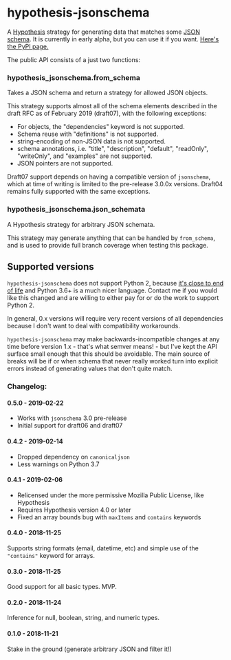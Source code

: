 # hypothesis-jsonschema

A [Hypothesis](https://hypothesis.readthedocs.io) strategy for generating data
that matches some [JSON schema](https://json-schema.org/).
It is currently in early alpha, but you can use it if you want.
[Here's the PyPI page.](https://pypi.org/project/hypothesis-jsonschema/)

The public API consists of a just two functions:


### hypothesis_jsonschema.from_schema
Takes a JSON schema and return a strategy for allowed JSON objects.

This strategy supports almost all of the schema elements described in the
draft RFC as of February 2019 (draft07), with the following exceptions:

- For objects, the "dependencies" keyword is not supported.
- Schema reuse with "definitions" is not supported.
- string-encoding of non-JSON data is not supported.
- schema annotations, i.e. "title", "description", "default",
  "readOnly", "writeOnly", and "examples" are not supported.
- JSON pointers are not supported.

Draft07 support depends on having a compatible version of `jsonschema`,
which at time of writing is limited to the pre-release 3.0.0x versions.
Draft04 remains fully supported with the same exceptions.


### hypothesis_jsonschema.json_schemata
A Hypothesis strategy for arbitrary JSON schemata.

This strategy may generate anything that can be handled by `from_schema`,
and is used to provide full branch coverage when testing this package.


## Supported versions

`hypothesis-jsonschema` does not support Python 2, because
[it's close to end of life](https://pythonclock.org/) and Python 3.6+ is a
much nicer language.  Contact me if you would like this changed and are
willing to either pay for or do the work to support Python 2.

In general, 0.x versions will require very recent versions of all dependencies
because I don't want to deal with compatibility workarounds.

`hypothesis-jsonschema` may make backwards-incompatible changes at any time
before version 1.x - that's what semver means! - but I've kept the API surface
small enough that this should be avoidable.  The main source of breaks will be
if or when schema that never really worked turn into explicit errors instead
of generating values that don't quite match.


### Changelog:

#### 0.5.0 - 2019-02-22
- Works with `jsonschema` 3.0 pre-release
- Initial support for draft06 and draft07

#### 0.4.2 - 2019-02-14
- Dropped dependency on `canonicaljson`
- Less warnings on Python 3.7

#### 0.4.1 - 2019-02-06
- Relicensed under the more permissive Mozilla Public License, like Hypothesis
- Requires Hypothesis version 4.0 or later
- Fixed an array bounds bug with `maxItems` and `contains` keywords

#### 0.4.0 - 2018-11-25
Supports string formats (email, datetime, etc) and simple use of the
`"contains"` keyword for arrays.

#### 0.3.0 - 2018-11-25
Good support for all basic types.  MVP.

#### 0.2.0 - 2018-11-24
Inference for null, boolean, string, and numeric types.

#### 0.1.0 - 2018-11-21
Stake in the ground (generate arbitrary JSON and filter it!)
